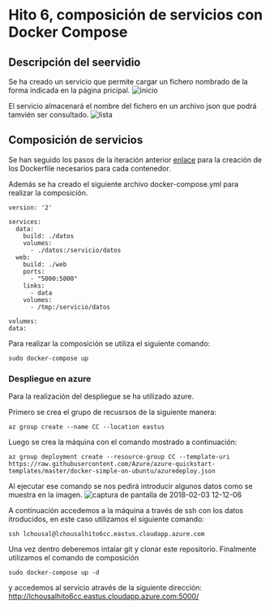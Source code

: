 # Hito 6, composición de servicios con Docker Compose

## Descripción del seervidio

Se ha creado un servicio que permite cargar un fichero nombrado de la forma indicada en la página pricipal.
![inicio](https://user-images.githubusercontent.com/10090976/35766467-b248d07c-08d9-11e8-9ed8-1ccf8474b745.jpeg)

El servicio almacenará el nombre del fichero en un archivo json que podrá tamvién ser consultado.
![lista](https://user-images.githubusercontent.com/10090976/35766474-c8773082-08d9-11e8-8959-c439c611a8c1.jpeg)

## Composición de servicios

Se han seguido los pasos de la iteración anterior [enlace](https://github.com/lchousal/CC-proyecto/blob/gh-pages/contenedores.md) para la creación de los Dockerfile necesarios para cada contenedor.

Además se ha creado el siguiente archivo docker-compose.yml para realizar la composición.

```
version: '2'

services:
  data:
    build: ./datos
    volumes:
      - ./datos:/servicio/datos
  web:
    build: ./web
    ports:
      - "5000:5000"
    links:
      - data
    volumes:
      - /tmp:/servicio/datos
    
volumes: 
data:
``` 

Para realizar la composición se utiliza el siguiente comando:
```
sudo docker-compose up
```

### Despliegue en azure

Para la realización del despliegue se ha utilizado azure.

Primero se crea el grupo de recusrsos de la siguiente manera:
```
az group create --name CC --location eastus
```
Luego se crea la máquina con el comando mostrado a continuación:

```
az group deployment create --resource-group CC --template-uri https://raw.githubusercontent.com/Azure/azure-quickstart-templates/master/docker-simple-on-ubuntu/azuredeploy.json
```

Al ejecutar ese comando se nos pedirá introducir algunos datos como se muestra en la imagen.
![captura de pantalla de 2018-02-03 12-12-06](https://user-images.githubusercontent.com/10090976/35766590-8e639f14-08db-11e8-9379-ec448353a82a.jpeg)

A continuación accedemos a la máquina a través de ssh con los datos itroducidos, en este caso utilizamos el siguiente comando:
```
ssh lchousal@lchousalhito6cc.eastus.cloudapp.azure.com
```
Una vez dentro deberemos intalar git y clonar este repositorio.
Finalmente utilizamos el comando de composición
```
sudo docker-compose up -d
```
y accedemos al servicio através de la siguiente dirección: http://lchousalhito6cc.eastus.cloudapp.azure.com:5000/


